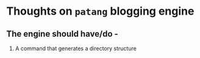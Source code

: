 # Thoughts on `patang` blogging engine

## The engine should have/do -

1. A command that generates a directory structure